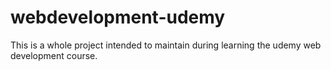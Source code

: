 # webdevelopment-udemy
This is a whole project intended to maintain during learning the udemy web development course.

